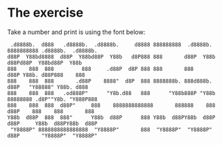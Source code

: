 # The exercise #

Take a number and print is using the font below:

     .d8888b.  d888   .d8888b.  .d8888b.     d8888 888888888  .d8888b. 8888888888 .d8888b.  .d8888b.  
    d88P  Y88bd8888  d88P  Y88bd88P  Y88b   d8P888 888       d88P  Y88b      d88Pd88P  Y88bd88P  Y88b 
    888    888  888         888     .d88P  d8P 888 888       888            d88P Y88b. d88P888    888 
    888    888  888       .d88P    8888"  d8P  888 8888888b. 888d888b.     d88P   "Y88888" Y88b. d888 
    888    888  888   .od888P"      "Y8b.d88   888      "Y88b888P "Y88b 88888888 .d8P""Y8b. "Y888P888 
    888    888  888  d88P"     888    8888888888888       888888    888  d88P    888    888       888 
    Y88b  d88P  888  888"      Y88b  d88P      888 Y88b  d88PY88b  d88P d88P     Y88b  d88PY88b  d88P 
     "Y8888P" 8888888888888888  "Y8888P"       888  "Y8888P"  "Y8888P" d88P       "Y8888P"  "Y8888P"  